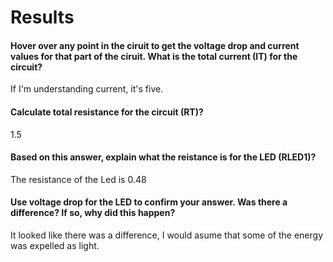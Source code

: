 # Results

#### Hover over any point in the ciruit to get the voltage drop and current values for that part of the ciruit. What is the total current (IT) for the circuit?
If I'm understanding current, it's five.
#### Calculate total resistance for the circuit (RT)?
1.5
#### Based on this answer, explain what the reistance is for the LED (RLED1)?
The resistance of the Led is 0.48
#### Use voltage drop for the LED to confirm your answer. Was there a difference? If so, why did this happen?
It looked like there was a difference, I would asume that some of the energy was expelled as light.
